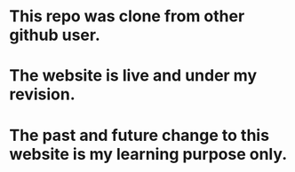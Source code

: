 # This repo was clone from other github user.
# The website is live and under my revision.
# The past and future change to this website is my learning purpose only.
